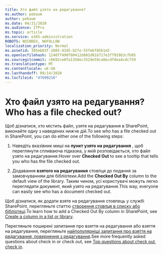 ```yaml
---
title: Хто файл узято на редагування?
ms.author: pebaum
author: pebaum
ms.date: 04/21/2020
ms.audience: ITPro
ms.topic: article
ms.service: o365-administration
ROBOTS: NOINDEX, NOFOLLOW
localization_priority: Normal
ms.assetid: 395eb03f-2885-43d5-b2fe-55febf85b1e5
ms.openlocfilehash: 12407f490f80412d801d01b717e3f7919b3cfb05
ms.sourcegitcommit: c6692ce0fa1358ec3529e59ca0ecdfdea4cdc759
ms.translationtype: MT
ms.contentlocale: uk-UA
ms.lasthandoff: 09/14/2020
ms.locfileid: "47699216"
---
```

# <a name="who-has-a-file-checked-out"></a><span data-ttu-id="b028f-102">Хто файл узято на редагування?</span><span class="sxs-lookup"><span data-stu-id="b028f-102">Who has a file checked out?</span></span>

<span data-ttu-id="b028f-103">Щоб дізнатися, хто містить файл, узяте на редагування в SharePoint, виконайте одну з наведених нижче дій.</span><span class="sxs-lookup"><span data-stu-id="b028f-103">To see who has a file checked out in SharePoint, you can do either one of the following steps:</span></span>
  
1. <span data-ttu-id="b028f-104">Наведіть вказівник миші на **пункт узято на редагування** , щоб переглянути спливаюча підказка, у якій розповідається, хто файл узято на редагування.</span><span class="sxs-lookup"><span data-stu-id="b028f-104">Hover over **Checked Out** to see a tooltip that tells you who has the file checked out.</span></span> 
    
2. <span data-ttu-id="b028f-105">Додавання **взятого на редагування** стовпця до подання за замовчуванням для бібліотеки.</span><span class="sxs-lookup"><span data-stu-id="b028f-105">Add the **Checked Out By** column to the default view of the library.</span></span> <span data-ttu-id="b028f-106">Таким чином, усі користувачі можуть легко переглядати документ, який узято на редагування.</span><span class="sxs-lookup"><span data-stu-id="b028f-106">This way, everyone can easily see who has a document checked out.</span></span> 
    
<span data-ttu-id="b028f-107">Щоб дізнатися, як додати взяте на редагування стовпець у службі SharePoint, перегляньте статтю [створення стовпця в списку або бібліотеці](https://go.microsoft.com/fwlink/?linkid=2019591).</span><span class="sxs-lookup"><span data-stu-id="b028f-107">To learn how to add a Checked Out By column in SharePoint, see [Create a column in a list or library](https://go.microsoft.com/fwlink/?linkid=2019591).</span></span> 
  
<span data-ttu-id="b028f-108">Перегляньте поширені запитання про взяття на редагування або взяття на редагування, перегляньте [найпопулярніші запитання про взяття на редагування, повернення з редагування](https://go.microsoft.com/fwlink/?linkid=2018786).</span><span class="sxs-lookup"><span data-stu-id="b028f-108">See more frequently asked questions about check in or check out, see [Top questions about check out, check in](https://go.microsoft.com/fwlink/?linkid=2018786).</span></span>
  

